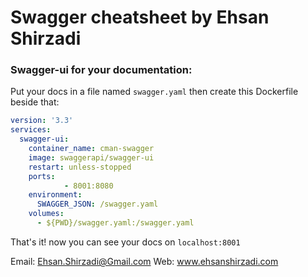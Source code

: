 # Swagger cheatsheet by Ehsan Shirzadi

### Swagger-ui for your documentation:
Put your docs in a file named `swagger.yaml`
then create this Dockerfile beside that:
```yaml
version: '3.3'
services:
  swagger-ui:
    container_name: cman-swagger
    image: swaggerapi/swagger-ui
    restart: unless-stopped
    ports:
            - 8001:8080
    environment:
      SWAGGER_JSON: /swagger.yaml
    volumes:
      - ${PWD}/swagger.yaml:/swagger.yaml
```
That's it! now you can see your docs on `localhost:8001`

Email: Ehsan.Shirzadi@Gmail.com
Web: www.ehsanshirzadi.com
